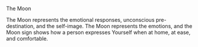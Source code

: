 The Moon

The Moon represents the emotional responses, unconscious pre-destination, and the self-image. The Moon represents the emotions, and the Moon sign shows how a person expresses Yourself when at home, at ease, and comfortable.